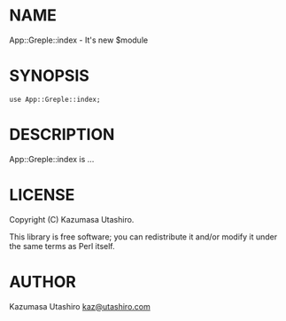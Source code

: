 
# NAME

App::Greple::index - It's new $module

# SYNOPSIS

    use App::Greple::index;

# DESCRIPTION

App::Greple::index is ...

# LICENSE

Copyright (C) Kazumasa Utashiro.

This library is free software; you can redistribute it and/or modify
it under the same terms as Perl itself.

# AUTHOR

Kazumasa Utashiro <kaz@utashiro.com>
